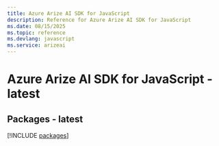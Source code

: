 ```yaml
---
title: Azure Arize AI SDK for JavaScript
description: Reference for Azure Arize AI SDK for JavaScript
ms.date: 08/15/2025
ms.topic: reference
ms.devlang: javascript
ms.service: arizeai
---
```

# Azure Arize AI SDK for JavaScript - latest
## Packages - latest
[!INCLUDE [packages](arize-ai-index.md)]